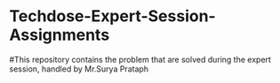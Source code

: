 # Techdose-Expert-Session-Assignments


#This repository contains the problem that are solved during the expert session, handled by Mr.Surya Prataph
